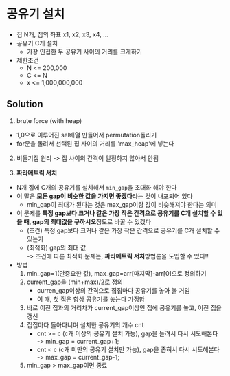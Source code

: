 # 공유기 설치
- 집 N개, 집의 좌표 x1, x2, x3, x4, ...
- 공유기 C개 설치
    - 가장 인접한 두 공유기 사이의 거리를 크게하기
- 제한조건
    - N <= 200,000
    - C <= N
    - x <= 1,000,000,000

## Solution
1. brute force (with heap)
- 1,0으로 이루어진 sel배열 만들어서 permutation돌리기
- for문을 돌려서 선택된 집 사이의 거리를 'max_heap'에 넣는다

2. 비둘기집 원리
-> 집 사이의 간격이 일정하지 않아서 안됨

3. **파라메트릭 서치**
- N개 집에 C개의 공유기를 설치해서 `min_gap`을 초대화 해야 한다
- 이 말은 **모든 gap이 비슷한 값을 가지면 좋겠다**라는 것이 내포되어 있다
    - min_gap이 최대가 된다는 것은 max_gap이랑 값이 비슷해져야 한다는 의미
- 이 문제를 **특정 gap보다 크거나 같은 가장 작은 간격으로 공유기를 C개 설치할 수 있을 때, gap의 최대값을 구하시오**정도로 바꿀 수 있겠다
    - (조건) 특정 gap보다 크거나 같은 가장 작은 간격으로 공유기를 C개 설치할 수 있는가
    - (최적화) gap의 최대 값  
-> 조건에 따른 최적화 문제는, **파라메트릭 서치**방법론을 도입할 수 있다!!  
- 방법
    1. min_gap=1(안중요한 값), max_gap=arr[마지막]-arr[0]으로 정의하기
    2. current_gap을 (min+max)/2로 정의
        - curren_gap이상의 간격으로 집집마다 공유기를 놓아 볼 거임
        - 이 때, 첫 집은 항상 공유기를 놓는다 가정함
    3. 바로 이전 집과의 거리차가 current_gap이상인 집에 공유기를 놓고, 이전 집을 갱신
    4. 집집마다 돌아다니며 설치한 공유기의 개수 cnt
        - cnt >= c (c개 이상의 공유기 설치 가능), gap을 늘려서 다시 시도해본다  
            -> min_gap = current_gap+1;
        - cnt \< c (c개 미만의 공유기 설치만 가능), gap을 좁혀서 다시 시도해본다   
            -> max_gap = current_gap-1;
    5. min_gap > max_gap이면 종료